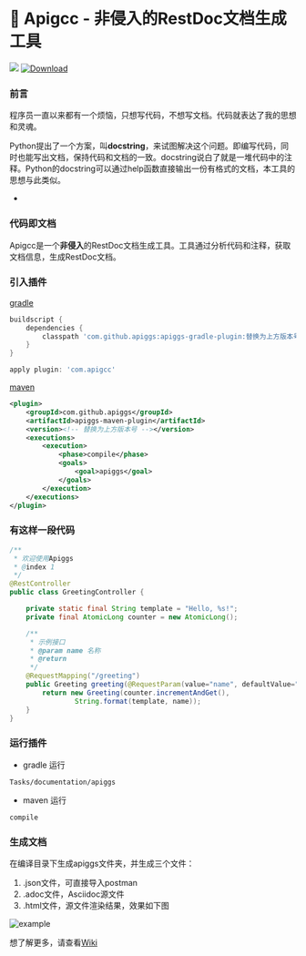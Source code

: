# 🐷 Apigcc - 非侵入的RestDoc文档生成工具

![](https://img.shields.io/badge/Language-Java-yellow.svg)
[![Download](https://api.bintray.com/packages/apiggs/maven/apiggs/images/download.svg)](https://bintray.com/apiggs/maven/apiggs/_latestVersion)


### 前言
程序员一直以来都有一个烦恼，只想写代码，不想写文档。代码就表达了我的思想和灵魂。

Python提出了一个方案，叫**docstring**，来试图解决这个问题。即编写代码，同时也能写出文档，保持代码和文档的一致。docstring说白了就是一堆代码中的注释。Python的docstring可以通过help函数直接输出一份有格式的文档，本工具的思想与此类似。

+
### 代码即文档

Apigcc是一个**非侵入**的RestDoc文档生成工具。工具通过分析代码和注释，获取文档信息，生成RestDoc文档。

### 引入插件

[gradle](https://github.com/apiggs/apiggs-gradle-plugin)
```groovy
buildscript {
    dependencies {
        classpath 'com.github.apiggs:apiggs-gradle-plugin:替换为上方版本号'
    }
}

apply plugin: 'com.apigcc'
```
[maven](https://github.com/apiggs/apiggs-maven-plugin)
```xml
<plugin>
    <groupId>com.github.apiggs</groupId>
    <artifactId>apiggs-maven-plugin</artifactId>
    <version><!-- 替换为上方版本号 --></version>
    <executions>
        <execution>
            <phase>compile</phase>
            <goals>
                <goal>apiggs</goal>
            </goals>
        </execution>
    </executions>
</plugin>
```

### 有这样一段代码

```java
/**
 * 欢迎使用Apiggs
 * @index 1
 */
@RestController
public class GreetingController {

    private static final String template = "Hello, %s!";
    private final AtomicLong counter = new AtomicLong();

    /**
     * 示例接口
     * @param name 名称
     * @return
     */
    @RequestMapping("/greeting")
    public Greeting greeting(@RequestParam(value="name", defaultValue="apiggs") String name) {
        return new Greeting(counter.incrementAndGet(),
                String.format(template, name));
    }
}
```

### 运行插件

* gradle 运行 
```
Tasks/documentation/apiggs
```
* maven 运行 
```
compile
```


### 生成文档
在编译目录下生成apiggs文件夹，并生成三个文件：
1. .json文件，可直接导入postman
1. .adoc文件，Asciidoc源文件
1. .html文件，源文件渲染结果，效果如下图

![example](https://apiggy-1252473972.cos.ap-shanghai.myqcloud.com/20181109.jpg)

想了解更多，请查看[Wiki](https://github.com/apiggs/apiggs/wiki)